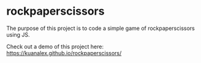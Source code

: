 # rockpaperscissors
The purpose of this project is to code a simple game of rockpaperscissors using JS.

Check out a demo of this project here: https://kuanalex.github.io/rockpaperscissors/
